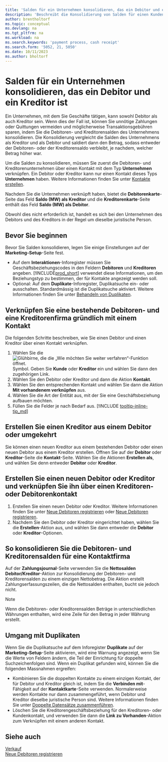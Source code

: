 ```yaml
---
title: 'Salden für ein Unternehmen konsolidieren, das ein Debitor und ein Kreditor ist'
description: 'Beschreibt die Konsolidierung von Salden für einen Kunden, der auch ein Lieferant ist.'
author: brentholtorf
ms.topic: conceptual
ms.devlang: na
ms.tgt_pltfrm: na
ms.workload: na
ms.search.keywords: 'payment process, cash receipt'
ms.search.form: '5052, 21, 5050'
ms.date: 10/11/2023
ms.author: bholtorf
---
```

# <a name="consolidate-balances-for-a-company-that-is-a-customer-and-a-vendor"></a>Salden für ein Unternehmen konsolidieren, das ein Debitor und ein Kreditor ist
Ein Unternehmen, mit dem Sie Geschäfte tätigen, kann sowohl Debitor als auch Kreditor sein. Wenn dies der Fall ist, können Sie unnötige Zahlungen oder Quittungen vermeiden und möglicherweise Transaktionsgebühren sparen, indem Sie die Debitoren- und Kreditorensalden des Unternehmens konsolidieren. Die Konsolidierung vergleicht die Salden des Unternehmens als Kreditor und als Debitor und saldiert dann den Betrag, sodass entweder der Debitoren- oder der Kreditorensaldo verbleibt, je nachdem, welcher Betrag höher war. 

Um die Salden zu konsolidieren, müssen Sie zuerst die Debitoren- und Kreditorenunternehmen über einen Kontakt mit dem Typ **Unternehmen** verknüpfen. Ein Debitor oder Kreditor kann nur einen Kontakt dieses Typs **Unternehmen** haben. Weitere Informationen finden Sie unter [Kontakte erstellen](marketing-create-contact-companies.md).

Nachdem Sie die Unternehmen verknüpft haben, bietet die **Debitorenkarte**-Seite das Feld **Saldo (MW) als Kreditor** und die **Kreditorenkarte**-Seite enthält das Feld **Saldo (MW) als Debitor**.

Obwohl dies nicht erforderlich ist, handelt es sich bei den Unternehmen des Debitors und des Kreditors in der Regel um dieselbe juristische Person. 

## <a name="before-you-start"></a>Bevor Sie beginnen
Bevor Sie Salden konsolidieren, legen Sie einige Einstellungen auf der **Marketing-Setup**-Seite fest. 

* Auf dem **Interaktionen**-Inforegister müssen Sie Geschäftsbeziehungscodes in den Feldern **Debitoren** und **Kreditoren** angeben. [!INCLUDE[prod_short](includes/prod_short.md)] verwendet diese Informationen, um den Beziehungstyp zu bestimmen, der für Kontakte angezeigt werden soll. 
* Optional: Auf dem **Duplikate**-Inforegister, Duplikatsuche ein- oder ausschalten. Standardmässig ist die Duplikatsuche aktiviert. Weitere Informationen finden Sie unter [Behandeln von Duplikaten](#handling-duplicates). 

## <a name="link-an-existing-customer-and-vendor-company-through-a-contact"></a>Verknüpfen Sie eine bestehende Debitoren- und eine Kreditorenfirma gründlich mit einem Kontakt
Die folgenden Schritte beschreiben, wie Sie einen Debitor und einen Kreditor über einen Kontakt verknüpfen.

1. Wählen Sie die ![Glühbirne, die die „Wie möchten Sie weiter verfahren“-Funktion öffnet.](media/ui-search/search_small.png "Wie möchten Sie weiter verfahren?") Symbol. Geben Sie **Kunde** oder **Kreditor** ein und wählen Sie dann den zugehörigen Link.
2. Wählen Sie den Debitor oder Kreditor und dann die Aktion **Kontakt**.   
3. Wählen Sie den entsprechenden Kontakt und wählen Sie dann die Aktion **Mit vorhandenem verknüpfen** aus.
4. Wählen Sie die Art der Entität aus, mit der Sie eine Geschäftsbeziehung aufbauen möchten.
5. Füllen Sie die Felder je nach Bedarf aus. [!INCLUDE [tooltip-inline-tip_md](includes/tooltip-inline-tip_md.md)]

## <a name="create-a-vendor-from-a-customer-or-vice-versa"></a>Erstellen Sie einen Kreditor aus einem Debitor oder umgekehrt
Sie können einen neuen Kreditor aus einem bestehenden Debitor oder einen neuen Debitor aus einem Kreditor erstellen. Öffnen Sie auf der **Debitor** oder **Kreditor**-Seite die **Kontakt**-Seite. Wählen Sie die Aktionen **Erstellen als**, und wählen Sie denn entweder **Debitor** oder **Kreditor**. 

## <a name="create-a-new-customer-or-vendor-and-link-them-through-a-vendor-or-customer-contact"></a>Erstellen Sie einen neuen Debitor oder Kreditor und verknüpfen Sie ihn über einen Kreditoren- oder Debitorenkontakt
1. Erstellen Sie einen neuen Debitor oder Kreditor. Weitere Informationen finden Sie unter [Neue Debitoren registrieren](sales-how-register-new-customers.md) oder [Neue Debitoren registrieren](sales-how-register-new-customers.md).
2. Nachdem Sie den Debitor oder Kreditor eingerichtet haben, wählen Sie die **Erstellen**-Aktion aus, und wählen Sie dann entweder die **Debitor** oder **Kreditor**-Optionen. 

## <a name="to-consolidate-the-customer-and-vendor-balances-for-a-contact-company"></a>So konsolidieren Sie die Debitoren- und Kreditorensalden für eine Kontaktfirma
Auf der **Zahlungsjournal**-Seite verwenden Sie die **Nettosalden Debitor/Kreditor**-Aktion zur Konsolidierung der Debitoren- und Kreditorensalden zu einem einzigen Nettobetrag. Die Aktion erstellt Zahlungserfassungszeilen, die die Nettosalden enthalten, bucht sie jedoch nicht.

> [!NOTE]
> Wenn die Debitoren- oder Kreditorensalden Beträge in unterschiedlichen Währungen enthalten, wird eine Zeile für den Betrag in jeder Währung erstellt.

## <a name="handling-duplicates"></a>Umgang mit Duplikaten
Wenn Sie die Duplikatsuche auf dem Inforegister **Duplikate** auf der **Marketing-Setup**-Seite aktivieren, wird eine Warnung angezeigt, wenn Sie die Werte von Feldern ändern, die Teil der Einrichtung für doppelte Suchzeichenfolgen sind. Wenn ein Duplikat gefunden wird, können Sie die folgenden Massnahmen ergreifen:

* Kombinieren Sie die doppelten Kontakte zu einem einzigen Kontakt, der für Debitor und Kreditor gleich ist, indem Sie die **Verbinden mit**-Fähigkeit auf der **Kontaktkarte**-Seite verwenden. Normalerweise werden Kontakte nur dann zusammengeführt, wenn Debitor und Kreditor dieselbe juristische Person sind. Weitere Informationen finden Sie unter [Doppelte Datensätze zusammenführen](sales-how-merge-duplicate-records.md). 
* Löschen Sie die Kreditorengeschäftsbeziehung für den Kreditoren- oder Kundenkontakt, und verwenden Sie dann die **Link zu Vorhanden**-Aktion zum Verknüpfen mit einem anderen Kontakt.    

## <a name="see-also"></a>Siehe auch
[Verkauf](sales-manage-sales.md)  
[Neue Debitoren registrieren](sales-how-register-new-customers.md)  
